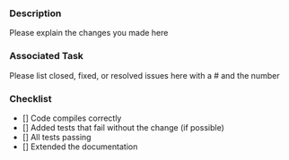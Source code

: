 ### Description
Please explain the changes you made here

### Associated Task
Please list closed, fixed, or resolved issues here with a # and the number

### Checklist
- [] Code compiles correctly
- [] Added tests that fail without the change (if possible)
- [] All tests passing
- [] Extended the documentation